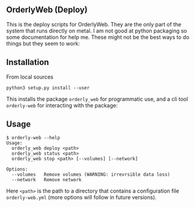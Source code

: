## OrderlyWeb (Deploy)

This is the deploy scripts for OrderlyWeb.  They are the only part of the system that runs directly on metal.
I am not good at python packaging so some documentation for help me.  These might not be the best ways to do things but they seem to work:

## Installation

From local sources

```
python3 setup.py install --user
```

This installs the package `orderly_web` for programmatic use, and a cli tool `orderly-web` for interacting with the package:

## Usage

```
$ orderly-web --help
Usage:
  orderly_web deploy <path>
  orderly_web status <path>
  orderly_web stop <path> [--volumes] [--network]

Options:
  --volumes   Remove volumes (WARNING: irrevrsible data loss)
  --network   Remove network
```

Here `<path>` is the path to a directory that contains a configuration file `orderly-web.yml` (more options will follow in future versions).
